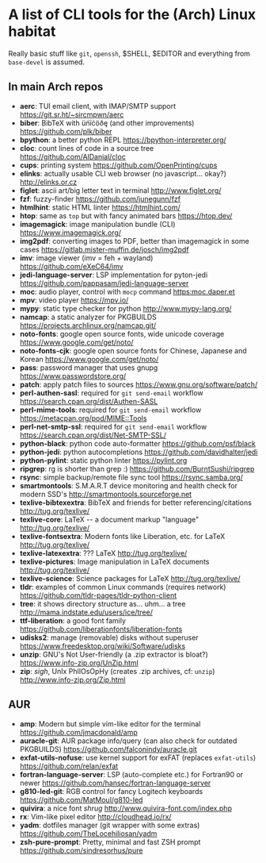 # A list of CLI tools for the (Arch) Linux habitat

Really basic stuff like `git`, `openssh`, $SHELL, $EDITOR and
everything from `base-devel` is assumed.


## In main Arch repos

*   **aerc**: TUI email client, with IMAP/SMTP support <https://git.sr.ht/~sircmpwn/aerc>
*   **biber**: BibTeX with üńïćöðę (and other improvements) <https://github.com/plk/biber>
*   **bpython**: a better python REPL <https://bpython-interpreter.org/>
*   **cloc**: count lines of code in a source tree <https://github.com/AlDanial/cloc>
*   **cups**: printing system <https://github.com/OpenPrinting/cups>
*   **elinks**: actually usable CLI web browser (no javascript... okay?) <http://elinks.or.cz>
*   **figlet**: ascii art/big letter text in terminal <http://www.figlet.org/>
*   **fzf**: fuzzy-finder <https://github.com/junegunn/fzf>
*   **htmlhint**: static HTML linter <https://htmlhint.com/>
*   **htop**: same as `top` but with fancy animated bars <https://htop.dev/>
*   **imagemagick**: image manipulation bundle (CLI) <https://www.imagemagick.org/>
*   **img2pdf**: converting images to PDF, better than imagemagick in some cases <https://gitlab.mister-muffin.de/josch/img2pdf>
*   **imv**: image viewer (imv = feh + wayland) <https://github.com/eXeC64/imv>
*   **jedi-language-server**: LSP implementation for pyton-jedi <https://github.com/pappasam/jedi-language-server>
*   **moc**: audio player, control with `mocp` command <https:moc.daper.et>
*   **mpv**: video player <https://mpv.io/>
*   **mypy**: static type checker for python <http://www.mypy-lang.org/>
*   **namcap**: a static analyzer for PKGBUILDS <https://projects.archlinux.org/namcap.git/>
*   **noto-fonts**: google open source fonts, wide unicode coverage <https://www.google.com/get/noto/>
*   **noto-fonts-cjk**: google open source fonts for Chinese, Japanese and Korean <https://www.google.com/get/noto/>
*   **pass**: password manager that uses gnupg <https://www.passwordstore.org/>
*   **patch**: apply patch files to sources <https://www.gnu.org/software/patch/>
*   **perl-authen-sasl**: required for `git send-email` workflow <https://search.cpan.org/dist/Authen-SASL>
*   **perl-mime-tools**: required for `git send-email` workflow <https://metacpan.org/pod/MIME::Tools>
*   **perl-net-smtp-ssl**: required for `git send-email` workflow <https://search.cpan.org/dist/Net-SMTP-SSL/>
*   **python-black**: python code auto-formatter <https://github.com/psf/black>
*   **python-jedi**: python autocompletions <https://github.com/davidhalter/jedi>
*   **python-pylint**: static python linter <https://pylint.org>
*   **ripgrep**: rg is shorter than grep :) <https://github.com/BurntSushi/ripgrep>
*   **rsync**: simple backup/remote file sync tool <https://rsync.samba.org/>
*   **smartmontools**: S.M.A.R.T device monitoring and health check for modern SSD's <http://smartmontools.sourceforge.net>
*   **texlive-bibtexextra**: BibTeX and friends for better referencing/citations <http://tug.org/texlive/>
*   **texlive-core**: LaTeX -- a document markup "language" <http://tug.org/texlive/>
*   **texlive-fontsextra**: Modern fonts like Liberation, etc. for LaTeX <http://tug.org/texlive/>
*   **texlive-latexextra**: ??? LaTeX <http://tug.org/texlive/>
*   **texlive-pictures**: Image manipulation in LaTeX documents <http://tug.org/texlive/>
*   **texlive-science**: Science packages for LaTeX <http://tug.org/texlive/>
*   **tldr**: examples of common Linux commands (requires network) <https://github.com/tldr-pages/tldr-python-client>
*   **tree**: it shows directory structure as... uhm... a tree <http://mama.indstate.edu/users/ice/tree/>
*   **ttf-liberation**: a good font family <https://github.com/liberationfonts/liberation-fonts>
*   **udisks2**: manage (removable) disks without superuser <https://www.freedesktop.org/wiki/Software/udisks>
*   **unzip**: GNU's Not User-friendly (a .zip extractor is bloat?) <https://www.info-zip.org/UnZip.html>
*   **zip**: *sigh*, UnIx PhIlOsOpHy (creates .zip archives, cf: `unzip`) <http://www.info-zip.org/Zip.html>

## AUR

*   **amp**: Modern but simple vim-like editor for the terminal <https://github.com/jmacdonald/amp>
*   **auracle-git**: AUR package info/query (can also check for outdated PKGBUILDS) <https://github.com/falconindy/auracle.git>
*   **exfat-utils-nofuse**: use kernel support for exFAT (replaces `exfat-utils`) <https://github.com/relan/exfat>
*   **fortran-language-server**: LSP (auto-complete etc.) for Fortran90 or newer <https://github.com/hansec/fortran-language-server>
*   **g810-led-git**: RGB control for fancy Logitech keyboards <https://github.com/MatMoul/g810-led>
*   **quivira**: a nice font *shrug* <http://www.quivira-font.com/index.php>
*   **rx**: Vim-like pixel editor <http://cloudhead.io/rx/>
*   **yadm**: dotfiles manager (git wrapper with some extras) <https://github.com/TheLocehiliosan/yadm>
*   **zsh-pure-prompt**: Pretty, minimal and fast ZSH prompt <https://github.com/sindresorhus/pure>
